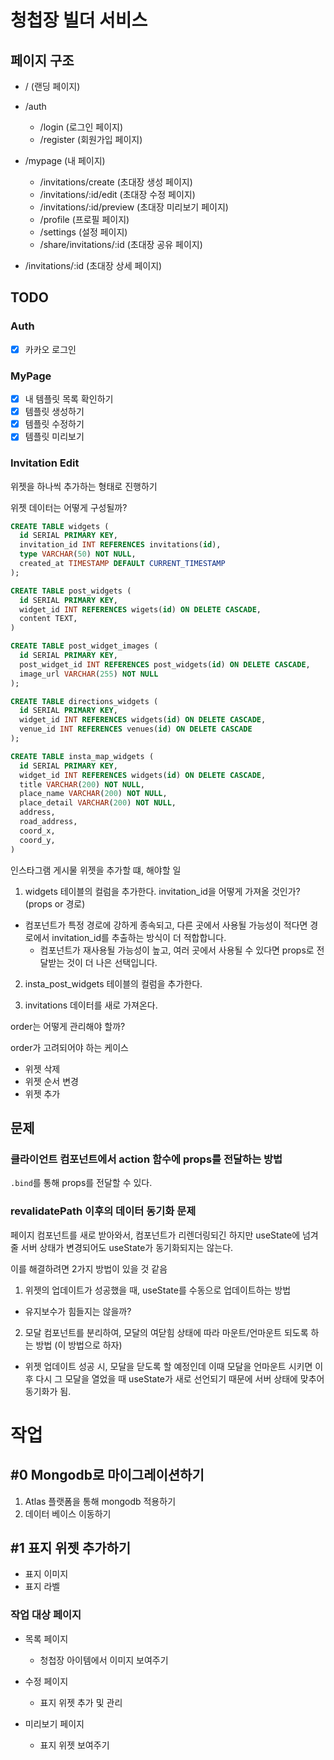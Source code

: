 # 청첩장 빌더 서비스

## 페이지 구조

- / (랜딩 페이지)

- /auth

  - /login (로그인 페이지)
  - /register (회원가입 페이지)

- /mypage (내 페이지)

  - /invitations/create (초대장 생성 페이지)
  - /invitations/:id/edit (초대장 수정 페이지)
  - /invitations/:id/preview (초대장 미리보기 페이지)
  - /profile (프로필 페이지)
  - /settings (설정 페이지)
  - /share/invitations/:id (초대장 공유 페이지)

- /invitations/:id (초대장 상세 페이지)

## TODO

### Auth

- [x] 카카오 로그인

### MyPage

- [x] 내 템플릿 목록 확인하기
- [x] 템플릿 생성하기
- [x] 템플릿 수정하기
- [x] 템플릿 미리보기

### Invitation Edit

위젯을 하나씩 추가하는 형태로 진행하기

위젯 데이터는 어떻게 구성될까?

```sql
CREATE TABLE widgets (
  id SERIAL PRIMARY KEY,
  invitation_id INT REFERENCES invitations(id),
  type VARCHAR(50) NOT NULL,
  created_at TIMESTAMP DEFAULT CURRENT_TIMESTAMP
);
```

```sql
CREATE TABLE post_widgets (
  id SERIAL PRIMARY KEY,
  widget_id INT REFERENCES wigets(id) ON DELETE CASCADE,
  content TEXT,
)
```

```sql
CREATE TABLE post_widget_images (
  id SERIAL PRIMARY KEY,
  post_widget_id INT REFERENCES post_widgets(id) ON DELETE CASCADE,
  image_url VARCHAR(255) NOT NULL
);
```

```sql
CREATE TABLE directions_widgets (
  id SERIAL PRIMARY KEY,
  widget_id INT REFERENCES widgets(id) ON DELETE CASCADE,
  venue_id INT REFERENCES venues(id) ON DELETE CASCADE
);
```

```sql
CREATE TABLE insta_map_widgets (
  id SERIAL PRIMARY KEY,
  widget_id INT REFERENCES widgets(id) ON DELETE CASCADE,
  title VARCHAR(200) NOT NULL,
  place_name VARCHAR(200) NOT NULL,
  place_detail VARCHAR(200) NOT NULL,
  address,
  road_address,
  coord_x,
  coord_y,
)
```

인스타그램 게시물 위젯을 추가할 떄, 해야할 일

1. widgets 테이블의 컬럼을 추가한다.
   invitation_id을 어떻게 가져올 것인가? (props or 경로)

- 컴포넌트가 특정 경로에 강하게 종속되고, 다른 곳에서 사용될 가능성이 적다면 경로에서 invitation_id를 추출하는 방식이 더 적합합니다.
  - 컴포넌트가 재사용될 가능성이 높고, 여러 곳에서 사용될 수 있다면 props로 전달받는 것이 더 나은 선택입니다.

2. insta_post_widgets 테이블의 컬럼을 추가한다.

3. invitations 데이터를 새로 가져온다.

order는 어떻게 관리해야 할까?

order가 고려되어야 하는 케이스

- 위젯 삭제
- 위젯 순서 변경
- 위젯 추가

## 문제

### 클라이언트 컴포넌트에서 action 함수에 props를 전달하는 방법

`.bind`를 통해 props를 전달할 수 있다.

### revalidatePath 이후의 데이터 동기화 문제

페이지 컴포넌트를 새로 받아와서, 컴포넌트가 리렌더링되긴 하지만 useState에 넘겨줄 서버 상태가 변경되어도 useState가 동기화되지는 않는다.

이를 해결하려면 2가지 방법이 있을 것 같음

1. 위젯의 업데이트가 성공했을 때, useState를 수동으로 업데이트하는 방법

- 유지보수가 힘들지는 않을까?

2. 모달 컴포넌트를 분리하여, 모달의 여닫힘 상태에 따라 마운트/언마운트 되도록 하는 방법 (이 방법으로 하자)

- 위젯 업데이트 성공 시, 모달을 닫도록 할 예정인데 이때 모달을 언마운트 시키면 이후 다시 그 모달을 열었을 때 useState가 새로 선언되기 때문에 서버 상태에 맞추어 동기화가 됨.

# 작업

## #0 Mongodb로 마이그레이션하기

1. Atlas 플랫폼을 통해 mongodb 적용하기
2. 데이터 베이스 이동하기

## #1 표지 위젯 추가하기

- 표지 이미지
- 표지 라벨

### 작업 대상 페이지

- 목록 페이지

  - 청첩장 아이템에서 이미지 보여주기

- 수정 페이지

  - 표지 위젯 추가 및 관리

- 미리보기 페이지
  - 표지 위젯 보여주기
